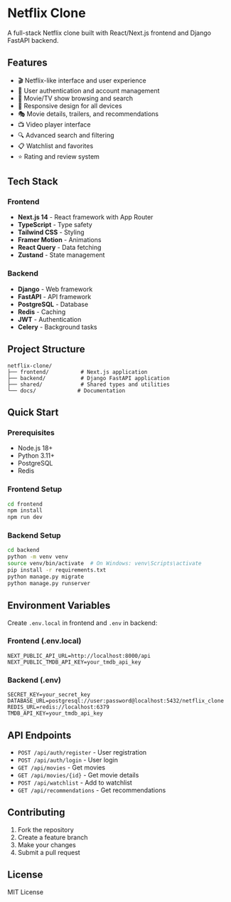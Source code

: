 # Netflix Clone

A full-stack Netflix clone built with React/Next.js frontend and Django FastAPI backend.

## Features

- 🎬 Netflix-like interface and user experience
- 👤 User authentication and account management
- 🎥 Movie/TV show browsing and search
- 📱 Responsive design for all devices
- 🎭 Movie details, trailers, and recommendations
- 📺 Video player interface
- 🔍 Advanced search and filtering
- 📋 Watchlist and favorites
- ⭐ Rating and review system

## Tech Stack

### Frontend

- **Next.js 14** - React framework with App Router
- **TypeScript** - Type safety
- **Tailwind CSS** - Styling
- **Framer Motion** - Animations
- **React Query** - Data fetching
- **Zustand** - State management

### Backend

- **Django** - Web framework
- **FastAPI** - API framework
- **PostgreSQL** - Database
- **Redis** - Caching
- **JWT** - Authentication
- **Celery** - Background tasks

## Project Structure

```
netflix-clone/
├── frontend/          # Next.js application
├── backend/           # Django FastAPI application
├── shared/            # Shared types and utilities
└── docs/             # Documentation
```

## Quick Start

### Prerequisites

- Node.js 18+
- Python 3.11+
- PostgreSQL
- Redis

### Frontend Setup

```bash
cd frontend
npm install
npm run dev
```

### Backend Setup

```bash
cd backend
python -m venv venv
source venv/bin/activate  # On Windows: venv\Scripts\activate
pip install -r requirements.txt
python manage.py migrate
python manage.py runserver
```

## Environment Variables

Create `.env.local` in frontend and `.env` in backend:

### Frontend (.env.local)

```
NEXT_PUBLIC_API_URL=http://localhost:8000/api
NEXT_PUBLIC_TMDB_API_KEY=your_tmdb_api_key
```

### Backend (.env)

```
SECRET_KEY=your_secret_key
DATABASE_URL=postgresql://user:password@localhost:5432/netflix_clone
REDIS_URL=redis://localhost:6379
TMDB_API_KEY=your_tmdb_api_key
```

## API Endpoints

- `POST /api/auth/register` - User registration
- `POST /api/auth/login` - User login
- `GET /api/movies` - Get movies
- `GET /api/movies/{id}` - Get movie details
- `POST /api/watchlist` - Add to watchlist
- `GET /api/recommendations` - Get recommendations

## Contributing

1. Fork the repository
2. Create a feature branch
3. Make your changes
4. Submit a pull request

## License

MIT License
